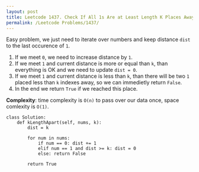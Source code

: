 ```yaml
---
layout: post
title: Leetcode 1437. Check If All 1s Are at Least Length K Places Away
permalink: /Leetcode Problems/1437/
---
```


Easy problem, we just need to iterate over numbers and keep distance `dist` to the last occurence of `1`.
1. If we meet `0`, we need to increase distance by `1`.
2. If we meet `1` and current distance is more or equal than `k`, than everything is OK and we need to update `dist = 0`.
3. If we meet `1` and current distance is less than `k`, than there will be two `1` placed less than `k` indexes away, so we can immedietly return `False`.
4. In the end we return `True` if we reached this place.

**Complexity**: time complexity is `O(n)` to pass over our data once, space comlexity is `O(1)`.

```
class Solution:
    def kLengthApart(self, nums, k):
        dist = k
        
        for num in nums:
            if num == 0: dist += 1
            elif num == 1 and dist >= k: dist = 0
            else: return False
                
        return True
```